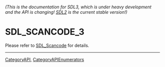 ###### (This is the documentation for SDL3, which is under heavy development and the API is changing! [SDL2](https://wiki.libsdl.org/SDL2/) is the current stable version!)
# SDL_SCANCODE_3

Please refer to [SDL_Scancode](SDL_Scancode) for details.

----
[CategoryAPI](CategoryAPI), [CategoryAPIEnumerators](CategoryAPIEnumerators)

